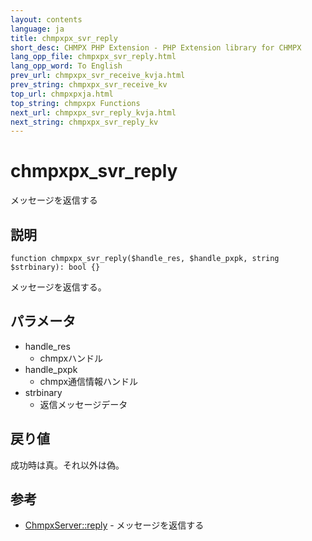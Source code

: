 ```yaml
---
layout: contents
language: ja
title: chmpxpx_svr_reply
short_desc: CHMPX PHP Extension - PHP Extension library for CHMPX
lang_opp_file: chmpxpx_svr_reply.html
lang_opp_word: To English
prev_url: chmpxpx_svr_receive_kvja.html
prev_string: chmpxpx_svr_receive_kv
top_url: chmpxpxja.html
top_string: chmpxpx Functions
next_url: chmpxpx_svr_reply_kvja.html
next_string: chmpxpx_svr_reply_kv
---
```


# chmpxpx_svr_reply
メッセージを返信する

## 説明

```
function chmpxpx_svr_reply($handle_res, $handle_pxpk, string $strbinary): bool {}
```

メッセージを返信する。

## パラメータ

* handle_res
  * chmpxハンドル
* handle_pxpk
  * chmpx通信情報ハンドル
* strbinary
  * 返信メッセージデータ

## 戻り値
成功時は真。それ以外は偽。

## 参考
- [ChmpxServer::reply](chmpxserver_class_replyja.html) - メッセージを返信する
